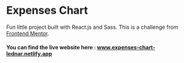 # Expenses Chart

Fun little project built with React.js and Sass. This is a challenge from [Frontend Mentor](https://www.frontendmentor.io/challenges/expenses-chart-component-e7yJBUdjwt).

#### You can find the live website here : www.expenses-chart-lednar.netlify.app
